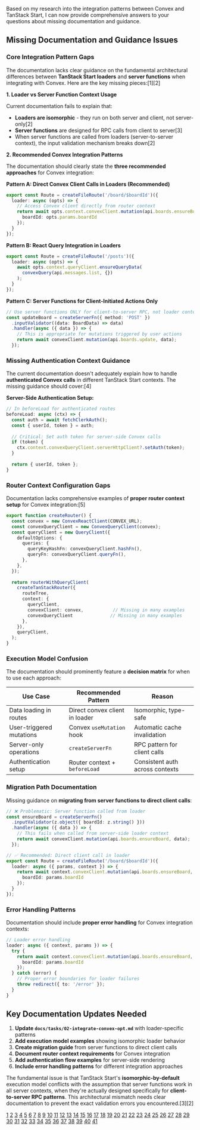 Based on my research into the integration patterns between Convex and TanStack Start, I can now provide comprehensive answers to your questions about missing documentation and guidance.

## Missing Documentation and Guidance Issues

### **Core Integration Pattern Gaps**

The documentation lacks clear guidance on the fundamental architectural differences between **TanStack Start loaders** and **server functions** when integrating with Convex. Here are the key missing pieces:[1][2]

**1. Loader vs Server Function Context Usage**

Current documentation fails to explain that:
- **Loaders are isomorphic** - they run on both server and client, not server-only[2]
- **Server functions** are designed for RPC calls from client to server[3]
- When server functions are called from loaders (server-to-server context), the input validation mechanism breaks down[2]

**2. Recommended Convex Integration Patterns**

The documentation should clearly state the **three recommended approaches** for Convex integration:

**Pattern A: Direct Convex Client Calls in Loaders (Recommended)**
```typescript
export const Route = createFileRoute('/board/$boardId')({
  loader: async (opts) => {
    // Access Convex client directly from router context
    return await opts.context.convexClient.mutation(api.boards.ensureBoard, {
      boardId: opts.params.boardId
    });
  }
});
```

**Pattern B: React Query Integration in Loaders**
```typescript
export const Route = createFileRoute('/posts')({
  loader: async (opts) => {
    await opts.context.queryClient.ensureQueryData(
      convexQuery(api.messages.list, {})
    );
  }
});
```

**Pattern C: Server Functions for Client-Initiated Actions Only**
```typescript
// Use server functions ONLY for client-to-server RPC, not loader contexts
const updateBoard = createServerFn({ method: 'POST' })
  .inputValidator((data: BoardData) => data)
  .handler(async ({ data }) => {
    // This is appropriate for mutations triggered by user actions
    return await convexClient.mutation(api.boards.update, data);
  });
```

### **Missing Authentication Context Guidance**

The current documentation doesn't adequately explain how to handle **authenticated Convex calls** in different TanStack Start contexts. The missing guidance should cover:[4]

**Server-Side Authentication Setup:**
```typescript
// In beforeLoad for authenticated routes
beforeLoad: async (ctx) => {
  const auth = await fetchClerkAuth();
  const { userId, token } = auth;
  
  // Critical: Set auth token for server-side Convex calls
  if (token) {
    ctx.context.convexQueryClient.serverHttpClient?.setAuth(token);
  }
  
  return { userId, token };
}
```

### **Router Context Configuration Gaps**

Documentation lacks comprehensive examples of **proper router context setup** for Convex integration:[5]

```typescript
export function createRouter() {
  const convex = new ConvexReactClient(CONVEX_URL);
  const convexQueryClient = new ConvexQueryClient(convex);
  const queryClient = new QueryClient({
    defaultOptions: {
      queries: {
        queryKeyHashFn: convexQueryClient.hashFn(),
        queryFn: convexQueryClient.queryFn(),
      },
    },
  });
  
  return routerWithQueryClient(
    createTanStackRouter({
      routeTree,
      context: { 
        queryClient, 
        convexClient: convex,           // Missing in many examples
        convexQueryClient              // Missing in many examples
      },
    }),
    queryClient,
  );
}
```

### **Execution Model Confusion**

The documentation should prominently feature a **decision matrix** for when to use each approach:

| Use Case | Recommended Pattern | Reason |
|----------|-------------------|---------|
| Data loading in routes | Direct convex client in loader | Isomorphic, type-safe |
| User-triggered mutations | Convex `useMutation` hook | Automatic cache invalidation |
| Server-only operations | `createServerFn` | RPC pattern for client calls |
| Authentication setup | Router context + `beforeLoad` | Consistent auth across contexts |

### **Migration Path Documentation**

Missing guidance on **migrating from server functions to direct client calls**:

```typescript
// ❌ Problematic: Server function called from loader
const ensureBoard = createServerFn()
  .inputValidator(z.object({ boardId: z.string() }))
  .handler(async ({ data }) => {
    // This fails when called from server-side loader context
    return await convexClient.mutation(api.boards.ensureBoard, data);
  });

// ✅ Recommended: Direct client call in loader  
export const Route = createFileRoute('/board/$boardId')({
  loader: async ({ params, context }) => {
    return await context.convexClient.mutation(api.boards.ensureBoard, {
      boardId: params.boardId
    });
  }
});
```

### **Error Handling Patterns**

Documentation should include **proper error handling** for Convex integration contexts:

```typescript
// Loader error handling
loader: async ({ context, params }) => {
  try {
    return await context.convexClient.mutation(api.boards.ensureBoard, {
      boardId: params.boardId
    });
  } catch (error) {
    // Proper error boundaries for loader failures
    throw redirect({ to: '/error' });
  }
}
```

## **Key Documentation Updates Needed**

1. **Update `docs/tasks/02-integrate-convex-opt.md`** with loader-specific patterns
2. **Add execution model examples** showing isomorphic loader behavior  
3. **Create migration guide** from server functions to direct client calls
4. **Document router context requirements** for Convex integration
5. **Add authentication flow examples** for server-side rendering
6. **Include error handling patterns** for different integration approaches

The fundamental issue is that TanStack Start's **isomorphic-by-default** execution model conflicts with the assumption that server functions work in all server contexts, when they're actually designed specifically for **client-to-server RPC patterns**. This architectural mismatch needs clear documentation to prevent the exact validation errors you encountered.[3][2]

[1](https://www.convex.dev/events/evt-rlGIK2ksNa43HDA)
[2](https://tanstack.com/start/latest/docs/framework/react/execution-model)
[3](https://tanstack.com/start/latest/docs/framework/react/server-functions)
[4](https://docs.convex.dev/client/react/tanstack-start/tanstack-start-with-clerk)
[5](https://docs.convex.dev/quickstart/tanstack-start)
[6](https://frontendmasters.com/blog/introducing-tanstack-start/)
[7](https://www.bitdoze.com/tanstack-start-get-start/)
[8](https://blog.adyog.com/2025/02/10/tanstack-start-a-modern-approach-to-server-side-rendering-and-routing/)
[9](https://news.convex.dev/tanstack-start-with-convex/)
[10](https://tanstack.com/router/latest/docs/framework/react/guide/data-loading)
[11](https://docs.convex.dev/client/react/tanstack-start/)
[12](https://convex-tanstack-start.vercel.app)
[13](https://www.answeroverflow.com/m/1280230516745834519)
[14](https://www.netlify.com/blog/tanstack-start-netlify-official-deployment-partner/)
[15](https://www.reddit.com/r/reactjs/comments/1iywa9s/tanstack_start_what_runs_on_the_client_vs_server/)
[16](https://github.com/TanStack/router/discussions/1119)
[17](https://tanstack.com/start/latest/docs/framework/react/hosting)
[18](https://brenelz.com/posts/using-server-functions-and-tanstack-query/)
[19](https://tanstack.com/router/v1/docs/framework/react/guide/router-context)
[20](https://tanstack.com/blog/announcing-tanstack-start-v1)
[21](https://blog.logrocket.com/tanstack-start-overview/)
[22](https://github.com/TanStack/router/discussions/3531)
[23](https://github.com/TanStack/router/discussions/3141)
[24](https://blog.logrocket.com/selective-ssr-tanstack-start/)
[25](https://www.linkedin.com/posts/wesbos_tanstack-start-doing-doing-server-calls-a-activity-7268301011566362624-sJNS)
[26](https://www.answeroverflow.com/m/1354918083122303006)
[27](https://www.reddit.com/r/reactjs/comments/1jsq5ar/tanstack_start_vs_nextjs_server_functions_battle/)
[28](https://github.com/TanStack/router/issues/4808)
[29](https://tanstack.com/router/v1/docs/framework/react/guide/authenticated-routes)
[30](https://brenelz.com/posts/why-server-functions-matter-in-a-server-component-world/)
[31](https://www.youtube.com/watch?v=0Wu1T6h14xc)
[32](https://www.youtube.com/watch?v=2GP3AQX4pns)
[33](https://docs.convex.dev/understanding/best-practices/)
[34](https://docs.convex.dev/understanding/best-practices/other-recommendations)
[35](https://convex-better-auth.netlify.app/framework-guides/tanstack-start)
[36](https://tanstack.com/router)
[37](https://tanstack.com/query/v5/docs/react/guides/advanced-ssr)
[38](https://github.com/TanStack/router/issues/4696)
[39](https://tanstack.com/start/latest/docs/framework/react/server-routes)
[40](https://tanstack.com/router/v1/docs/framework/react/guide/data-mutations)
[41](https://tanstack.com/router/v1/docs/framework/react/guide/type-safety)
